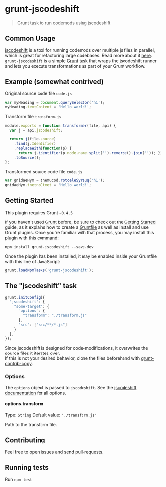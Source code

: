 # grunt-jscodeshift

> Grunt task to run codemods using jscodeshift

## Common Usage

[jscodeshift](https://github.com/facebook/jscodeshift) is a tool for running codemods over multiple js files in parallel, which is great for refactoring large codebases. Read more about it [here](https://github.com/sejoker/awesome-jscodeshift).  
`grunt-jscodeshift` is a simple [Grunt](http://gruntjs.com) task that wraps the jscodeshift runner and lets you execute transformations as part of your Grunt workflow.

## Example (somewhat contrived)

Original source code file
`code.js`

```js
var myHeading = document.querySelector('h1');
myHeading.textContent = 'Hello world!';
```

Transform file
`transform.js`

```js
module.exports = function transformer(file, api) {
  var j = api.jscodeshift;

  return j(file.source)
    .find(j.Identifier)
    .replaceWith(function(p) {
      return j.identifier(p.node.name.split('').reverse().join('')); })
    .toSource();
};
```

Transformed source code file 
`code.js`

```js
var gnidaeHym = tnemucod.rotceleSyreuq('h1');
gnidaeHym.tnetnoCtxet = 'Hello world!';
```

## Getting Started
This plugin requires Grunt `~0.4.5`

If you haven't used [Grunt](http://gruntjs.com/) before, be sure to check out the [Getting Started](http://gruntjs.com/getting-started) guide, as it explains how to create a [Gruntfile](http://gruntjs.com/sample-gruntfile) as well as install and use Grunt plugins. Once you're familiar with that process, you may install this plugin with this command:

```shell
npm install grunt-jscodeshift --save-dev
```

Once the plugin has been installed, it may be enabled inside your Gruntfile with this line of JavaScript:

```js
grunt.loadNpmTasks('grunt-jscodeshift');
```

## The "jscodeshift" task

```js
grunt.initConfig({
  "jscodeshift": {
    "some-target": {
      "options": {
        "transform": "./transform.js"
      },
      "src": ["src/**/*.js"]
    }
  },
});
```

Since jscodeshift is designed for code-modifications, it overwrites the source files it iterates over.  
If this is not your desired behavior, clone the files beforehand with [grunt-contrib-copy](https://github.com/gruntjs/grunt-contrib-copy).

### Options

The `options` object is passed to `jscodeshift`. See the [jscodeshift documentation](https://github.com/facebook/jscodeshift#usage-cli) for all options.

#### options.transform
Type: `String`
Default value: `'./transform.js'`

Path to the transform file.

## Contributing
Feel free to open issues and send pull-requests.

## Running tests
Run `npm test`